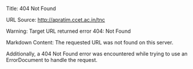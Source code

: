 Title: 404 Not Found

URL Source: http://apratim.ccet.ac.in/tnc

Warning: Target URL returned error 404: Not Found

Markdown Content:
The requested URL was not found on this server.

Additionally, a 404 Not Found error was encountered while trying to use an ErrorDocument to handle the request.
